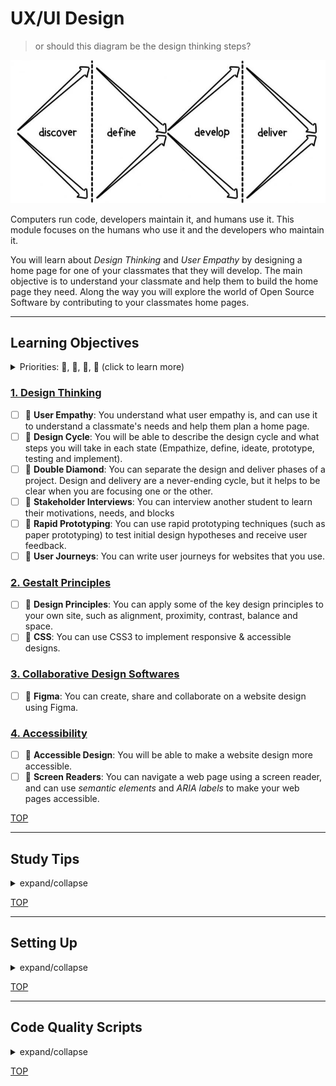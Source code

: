 # UX/UI Design

> or should this diagram be the design thinking steps?

[![double diamond](./assets/double-diamond.jpg)](https://dta-www-drupal-20180130215411153400000001.s3.ap-southeast-2.amazonaws.com/s3fs-public/images/content/double-diamond.jpg)

Computers run code, developers maintain it, and humans use it. This module
focuses on the humans who use it and the developers who maintain it.

You will learn about _Design Thinking_ and _User Empathy_ by designing a home
page for one of your classmates that they will develop. The main objective is to
understand your classmate and help them to build the home page they need. Along
the way you will explore the world of Open Source Software by contributing to
your classmates home pages.

---

## Learning Objectives

<details>
<summary>Priorities: 🥚, 🐣, 🐥, 🐔 (click to learn more)</summary>
<br>

There is a lot to learn in this repository. If you can't master all the material
at once, that's expected! Anything you don't master now will always be waiting
for you to review when you need it. These 4 emoji's will help you prioritize
your study time and to measure your progress:

- 🥚: Understanding this material is required, it covers the base skills you'll
  need for this module and the next. You do not need to finish all of them but
  should feel comfortable that you could with enough time.
- 🐣: You have started all of these exercises and feel you could complete them
  all if you just had more time. It may not be easy for you but with effort you
  can make it through.
- 🐥: You have studied the examples and started some exercises if you had time.
  You should have a big-picture understanding of these concepts/skills, but may
  not be confident completing the exercises.
- 🐔: These concepts or skills are not necessary but are related to this module.
  If you are finished with 🥚, 🐣 and 🐥 you can use the 🐔 exercises to push
  yourself without getting distracted from the module's main objectives.

---

</details>

### [1. Design Thinking](./1-design-thinking)

- [ ] 🥚 **User Empathy**: You understand what user empathy is, and can use it
      to understand a classmate's needs and help them plan a home page.
- [ ] 🥚 **Design Cycle**: You will be able to describe the design cycle and
      what steps you will take in each state (Empathize, define, ideate,
      prototype, testing and implement).
- [ ] 🥚 **Double Diamond**: You can separate the design and deliver phases of a
      project. Design and delivery are a never-ending cycle, but it helps to be
      clear when you are focusing one or the other.
- [ ] 🥚 **Stakeholder Interviews**: You can interview another student to learn
      their motivations, needs, and blocks
- [ ] 🥚 **Rapid Prototyping**: You can use rapid prototyping techniques (such
      as paper prototyping) to test initial design hypotheses and receive user
      feedback.
- [ ] 🥚 **User Journeys**: You can write user journeys for websites that you
      use.

### [2. Gestalt Principles](./2-gestalt-principles)

- [ ] 🥚 **Design Principles**: You can apply some of the key design principles
      to your own site, such as alignment, proximity, contrast, balance and
      space.
- [ ] 🐣 **CSS**: You can use CSS3 to implement responsive & accessible designs.

### [3. Collaborative Design Softwares](./3-collaborative-design-softwares)

- [ ] 🥚 **Figma**: You can create, share and collaborate on a website design
      using Figma.

### [4. Accessibility](./4-accessibility)

- [ ] 🥚 **Accessible Design**: You will be able to make a website design more
      accessible.
- [ ] 🐣 **Screen Readers**: You can navigate a web page using a screen reader,
      and can use _semantic elements_ and _ARIA labels_ to make your web pages
      accessible.

[TOP](#ux-ui-design)

---

## Study Tips

<details>
<summary>expand/collapse</summary>
<br>

- Don't rush, understand! Programming is hard.
  - The examples and exercises will still be there to study later.
  - It's better to fail tests slowly and learn from your mistakes than to pass
    tests quickly and not understand why.
- Don't skip the examples! Understanding and experimenting with working code is
  a very effective way to learn programming.
- Write lots of comments in the examples and exercises. The code in this
  repository is yours to study, modify and re-use in projects.
- Practice
  [Pair Programming](https://home.hackyourfuture.be/students/study-tips/pair-programming):
  two people, one computer.
- Take a look through the
  [Learning From Code](https://home.hackyourfuture.be/students/study-tips/learning-from-code)
  guide for more study tips

### Study Board

Creating a project board on your GitHub account for tracking your study at HYF
can help you keep track of everything you're learning. You can create the board
at this link: `https://github.com/your_user_name?tab=projects`.

These 4 columns may be helpful:

- **todo**: material you have not studied yet
- **studying**: material you are currently studying
- **to review**: material you want to review again in the future
- **learned**: material you know well enough that you could help your classmates
  learn it

</details>

[TOP](#ux-ui-design)

---

## Setting Up

<details>
<summary>expand/collapse</summary>
<br>
  
> You will need
> [NPM](https://docs.npmjs.com/downloading-and-installing-node-js-and-npm)
> installed on your computer to study this material

1. Clone this repository:
   - using SSH:
     `git clone --depth 1 git@github.com:HackYourFutureBelgium/ux-ui-design.git`
2. navigate to the cloned repository
   - `cd ux-ui-design`
3. Install dependencies:
   - `npm install`

> It's highly recommended that you use either Linux or Mac. If you have a
> Windows computer you can either dual-boot your computer or install a virtual
> machine.

</details>

[TOP](#ux-ui-design)

---

## Code Quality Scripts

<details>
<summary>expand/collapse</summary>
<br>

This repository comes with some scripts to check the quality of this code. You
can run these scripts to check the code provided by HYF, and to check the code
you write when experiment with the examples and complete the exercises.

### `npm run format`

This script will format all of the code in this repository making sure that all
the indentations are correct, the code is easy to read, and letting you know if
there are any syntax errors.

### `npm run format:check`

Checks the formatting of all files in the repository and throws an error if any
files are not well-formatted.

### `npm run spell-check`

This script will check all of the files in your repository for spelling
mistakes. Spelling is not just a detail, is important! Good spelling helps
others read and understand your programs with less effort.

`spell-check` is not so clever though, it doesn't have _all_ possible words in
it's dictionary and it won't know if you _wanted_ to spell a word incorrectly.
If you think one of it's "Unknown word"s is not a problem, you can either ignore
the suggestion or add the word to the `"words": [ ... ],` list in
[.cspell.json](./.cspell.json).

### `npm run lint:md`

This script will [lint](https://en.wikipedia.org/wiki/Lint_%28software%29) all
the Markdown files in this repository, checking for syntax mistakes and other
bad practices. Fixing linting errors will help you learn to write better code by
pointing out your mistakes _before_ they cause problems in your program.

Some linting errors will take some practice to understand and fix, but it will
be a good use of time.

### `npm run lint:ls` & `npm run lint:css`

This script will [lint](https://en.wikipedia.org/wiki/Lint_%28software%29) the
names of all files and folders in the project to check that they follow the
project naming convention
([kebab-case](https://betterprogramming.pub/string-case-styles-camel-pascal-snake-and-kebab-case-981407998841)).

### `npm run validate:html`

This script will
[validate](https://webplatform.github.io/docs/guides/html_validation/) the HTML
in this repsitory using
[html-validate](https://gitlab.com/html-validate/html-validate).

</details>

[TOP](#ux-ui-design)
